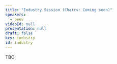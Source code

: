 ```yaml
---
title: "Industry Session (Chairs: Coming soon)"
speakers:
  - peev
videoId: null
presentation: null
draft: false
key: industry
id: industry
---
```

TBC


<!-- fields to use above: -->
<!-- videoId: "Vfl9pPh6ipI" -->
<!-- presentation: "/slides/invited-MargaridaPereira.pdf" -->
